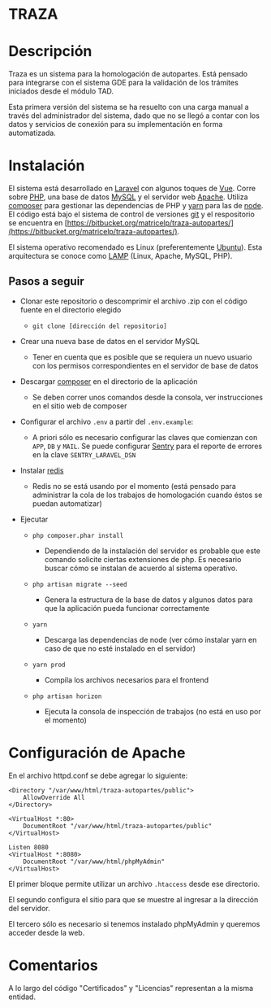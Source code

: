 # TRAZA

# Descripción

Traza es un sistema para la homologación de autopartes. Está pensado para integrarse con el sistema GDE para la validación de los trámites iniciados desde el módulo TAD.

Esta primera versión del sistema se ha resuelto con una carga manual a través del administrador del sistema, dado que no se llegó a contar con los datos y servicios de conexión para su implementación en forma automatizada.

# Instalación

El sistema está desarrollado en [Laravel](https://laravel.com/) con algunos toques de [Vue](https://vuejs.org/). Corre sobre [PHP](https://www.php.net/), una base de datos [MySQL](https://www.mysql.com/) y el servidor web [Apache](http://httpd.apache.org/). Utiliza [composer](https://getcomposer.org/) para gestionar las dependencias de PHP y [yarn](https://yarnpkg.com/) para las de [node](https://nodejs.org/). El código está bajo el sistema de control de versiones [git](https://git-scm.com/) y el respositorio se encuentra en [https://bitbucket.org/matricelp/traza-autopartes/](https://bitbucket.org/matricelp/traza-autopartes/).

El sistema operativo recomendado es Linux (preferentemente [Ubuntu](https://ubuntu.com/)). Esta arquitectura se conoce como [LAMP](https://en.wikipedia.org/wiki/LAMP_(software_bundle)) (Linux, Apache, MySQL, PHP). 

## Pasos a seguir

- Clonar este repositorio o descomprimir el archivo .zip con el código fuente en el directorio elegido
  - `git clone [dirección del repositorio]`

- Crear una nueva base de datos en el servidor MySQL
  - Tener en cuenta que es posible que se requiera un nuevo usuario con los permisos correspondientes en el servidor de base de datos


- Descargar [composer](https://getcomposer.org/download/) en el directorio de la aplicación
  - Se deben correr unos comandos desde la consola, ver instrucciones en el sitio web de composer

- Configurar el archivo `.env` a partir del `.env.example`:
  - A priori sólo es necesario configurar las claves que comienzan con `APP`, `DB` y `MAIL`. Se puede configurar [Sentry](https://sentry.io/) para el reporte de errores en la clave `SENTRY_LARAVEL_DSN`

- Instalar [redis](https://redis.io/download)
  - Redis no se está usando por el momento (está pensado para administrar la cola de los trabajos de homologación cuando éstos se puedan automatizar)


- Ejecutar 
  - `php composer.phar install`
    - Dependiendo de la instalación del servidor es probable que este comando solicite ciertas extensiones de php. Es necesario buscar cómo se instalan de acuerdo al sistema operativo.

  - `php artisan migrate --seed`
    - Genera la estructura de la base de datos y algunos datos para que la aplicación pueda funcionar correctamente

  - `yarn`
    - Descarga las dependencias de node (ver cómo instalar yarn en caso de que no esté instalado en el servidor)

  - `yarn prod`
    - Compila los archivos necesarios para el frontend

  - `php artisan horizon`
    - Ejecuta la consola de inspección de trabajos (no está en uso por el momento)

# Configuración de Apache

En el archivo httpd.conf se debe agregar lo siguiente:

```
<Directory "/var/www/html/traza-autopartes/public">
    AllowOverride All
</Directory>

<VirtualHost *:80>
    DocumentRoot "/var/www/html/traza-autopartes/public"
</VirtualHost>

Listen 8080
<VirtualHost *:8080>
    DocumentRoot "/var/www/html/phpMyAdmin"
</VirtualHost>
```

El primer bloque permite utilizar un archivo `.htaccess` desde ese directorio.

El segundo configura el sitio para que se muestre al ingresar a la dirección del servidor.

El tercero sólo es necesario si tenemos instalado phpMyAdmin y queremos acceder desde la web.

# Comentarios

A lo largo del código "Certificados" y "Licencias" representan a la misma entidad.
